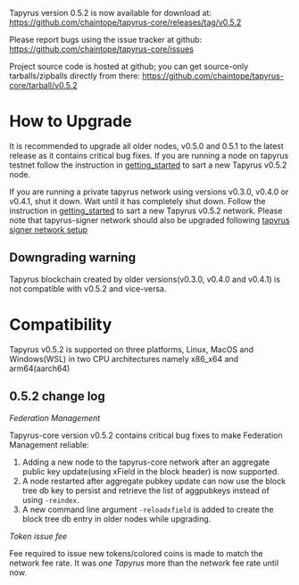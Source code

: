 Tapyrus version 0.5.2 is now available for download at:
  https://github.com/chaintope/tapyrus-core/releases/tag/v0.5.2

Please report bugs using the issue tracker at github:
  https://github.com/chaintope/tapyrus-core/issues

Project source code is hosted at github; you can get
source-only tarballs/zipballs directly from there:
  https://github.com/chaintope/tapyrus-core/tarball/v0.5.2


How to Upgrade
==============

It is recommended to upgrade all older nodes, v0.5.0 and 0.5.1 to the latest release as it contains critical bug fixes. If you are running a node on tapyrus testnet follow the instruction in [getting_started](doc/tapyrus/getting_started.md#how-to-start-a-node-on-tapyrus-testnet) to sart a new Tapyrus v0.5.2 node.

If you are running a private tapyrus network using versions v0.3.0, v0.4.0 or v0.4.1, shut it down. Wait until it has completely shut down. Follow the instruction in [getting_started](doc/tapyrus/getting_started.md#how-to-start-a-new-tapyrus-network) to sart a new Tapyrus v0.5.2 network. Please note that tapyrus-signer network should also be upgraded following [tapyrus signer network setup](https://github.com/chaintope/tapyrus-signer/blob/master/doc/setup.md#how-to-set-up-new-tapyrus-signer-network)


Downgrading warning
-------------------

Tapyrus blockchain created by older versions(v0.3.0, v0.4.0 and v0.4.1) is not compatible with v0.5.2 and vice-versa.

Compatibility
==============

Tapyrus v0.5.2 is supported on three platforms, Linux, MacOS and Windows(WSL) in two CPU architectures namely x86_x64 and arm64(aarch64)

0.5.2 change log
------------------

*Federation Management*

Tapyrus-core version v0.5.2 contains critical bug fixes to make Federation Management reliable:
 1. Adding a new node to the tapyrus-core network after an aggregate public key update(using xField in the block header) is now supported.
 2. A node restarted after aggregate pubkey update can now use the block tree db key to persist and retrieve the list of aggpubkeys instead of using `-reindex`.
 3. A new command line argument `-reloadxfield` is added to create the block tree db entry in older nodes while upgrading.

*Token issue fee*

Fee required to issue new tokens/colored coins is made to match the network fee rate. It was _one Tapyrus_ more than the network fee rate until now.
